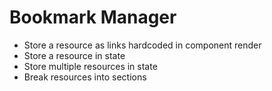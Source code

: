 # Bookmark Manager

* Store a resource as links hardcoded in component render
* Store a resource in state
* Store multiple resources in state
* Break resources into sections